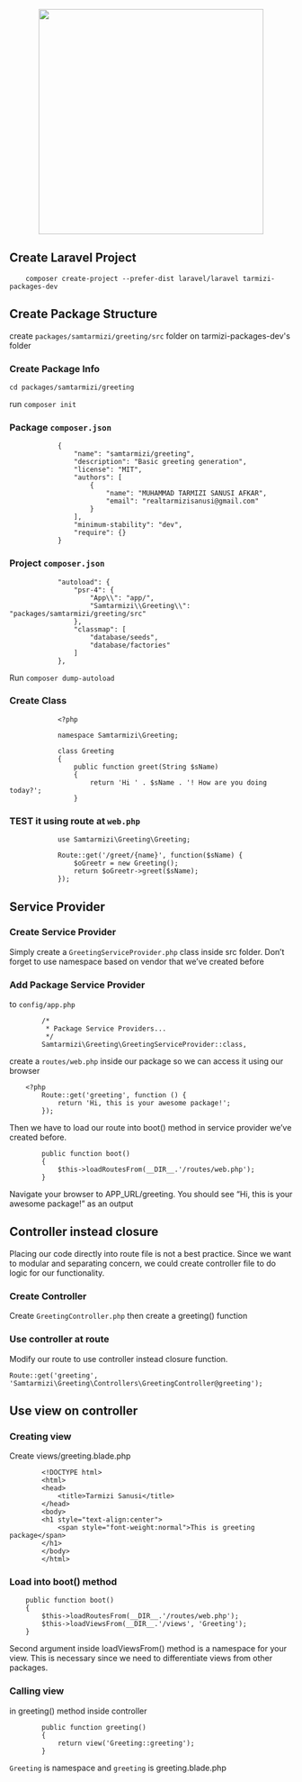 <p align="center"><img src="https://res.cloudinary.com/dtfbvvkyp/image/upload/v1566331377/laravel-logolockup-cmyk-red.svg" width="400"></p>



## Create Laravel Project

        composer create-project --prefer-dist laravel/laravel tarmizi-packages-dev

## Create Package Structure

create `packages/samtarmizi/greeting/src` folder on tarmizi-packages-dev's folder

### Create Package Info

`cd packages/samtarmizi/greeting`

run `composer init`

### Package `composer.json`

```
            {
                "name": "samtarmizi/greeting",
                "description": "Basic greeting generation",
                "license": "MIT",
                "authors": [
                    {
                        "name": "MUHAMMAD TARMIZI SANUSI AFKAR",
                        "email": "realtarmizisanusi@gmail.com"
                    }
                ],
                "minimum-stability": "dev",
                "require": {}
            }
```

### Project `composer.json`

```
            "autoload": {
                "psr-4": {
                    "App\\": "app/",
                    "Samtarmizi\\Greeting\\": "packages/samtarmizi/greeting/src"
                },
                "classmap": [
                    "database/seeds",
                    "database/factories"
                ]
            },
```

Run `composer dump-autoload`

### Create Class

```
            <?php

            namespace Samtarmizi\Greeting;

            class Greeting
            {
                public function greet(String $sName)
                {
                    return 'Hi ' . $sName . '! How are you doing today?';
                }
```


### TEST it using route at `web.php`

```
            use Samtarmizi\Greeting\Greeting;

            Route::get('/greet/{name}', function($sName) {
                $oGreetr = new Greeting();
                return $oGreetr->greet($sName);
            });
```

##  Service Provider

### Create Service Provider

Simply create a `GreetingServiceProvider.php` class inside src folder. Don’t forget to use namespace based on vendor that we’ve created before

### Add Package Service Provider

to `config/app.php`

```
        /*
         * Package Service Providers...
         */
        Samtarmizi\Greeting\GreetingServiceProvider::class,
```

create a `routes/web.php` inside our package so we can access it using our browser

```
    <?php
        Route::get('greeting', function () {
            return 'Hi, this is your awesome package!';
        });
```

Then we have to load our route into boot() method in service provider we’ve created before.

```
        public function boot()
        {
            $this->loadRoutesFrom(__DIR__.'/routes/web.php');
        }
```

Navigate your browser to APP_URL/greeting. You should see “Hi, this is your awesome package!” as an output

## Controller instead closure

Placing our code directly into route file is not a best practice. Since we want to modular and separating concern, we could create controller file to do logic for our functionality.

### Create Controller

Create `GreetingController.php` then create a greeting() function

### Use controller at route

Modify our route to use controller instead closure function.

```
Route::get('greeting', 'Samtarmizi\Greeting\Controllers\GreetingController@greeting');
```

## Use view on controller

### Creating view

Create views/greeting.blade.php

```
        <!DOCTYPE html>
        <html>
        <head>
            <title>Tarmizi Sanusi</title>
        </head>
        <body>
        <h1 style="text-align:center">
            <span style="font-weight:normal">This is greeting package</span>
        </h1>
        </body>
        </html>
```

### Load into boot() method

```
    public function boot()
    {
        $this->loadRoutesFrom(__DIR__.'/routes/web.php');
        $this->loadViewsFrom(__DIR__.'/views', 'Greeting');
    }
```

Second argument inside loadViewsFrom() method is a namespace for your view. This is necessary since we need to differentiate views from other packages.

### Calling view 

in greeting() method inside controller

```
        public function greeting()
        {
            return view('Greeting::greeting');
        }
```

`Greeting` is namespace and `greeting` is greeting.blade.php
